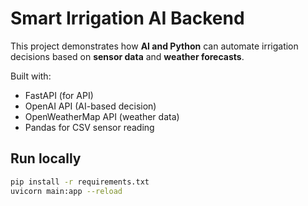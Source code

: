 # Smart Irrigation AI Backend

This project demonstrates how **AI and Python** can automate irrigation decisions
based on **sensor data** and **weather forecasts**.

Built with:
- FastAPI (for API)
- OpenAI API (AI-based decision)
- OpenWeatherMap API (weather data)
- Pandas for CSV sensor reading

## Run locally

```bash
pip install -r requirements.txt
uvicorn main:app --reload
